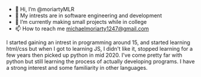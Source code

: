 - 👋 Hi, I’m @moriartyMLR
- 👀 My intrests are in software engineering and development
- 🌱 I’m currently making small projects while in college
- 📫 How to reach me michaelmoriarty1247@gmail.com

I started gaining an intrest in programming around 15, and started learning html/css
but when I got to learning JS, I didn't like it, stopped learning for a few years then picked up python in mid 2020.
I've come pretty far with python but still learning the process of actually developing programs.
I have a strong interest and some familiarity in other languages.

<!---
moriartyMLR/moriartyMLR is a ✨ special ✨ repository because its `README.md` (this file) appears on your GitHub profile.
You can click the Preview link to take a look at your changes.
--->
